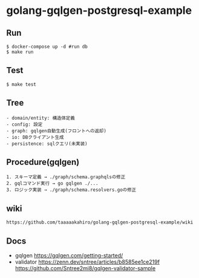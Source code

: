 # golang-gqlgen-postgresql-example

## Run
```
$ docker-compose up -d #run db
$ make run
```
## Test
```
$ make test
```

## Tree
    - domain/entity: 構造体定義
    - config: 設定
    - graph: gqlgen自動生成(フロントへの返却)
    - io: DBクライアント生成
    - persistence: sqlクエリ(未実装)

## Procedure(gqlgen)
    1. スキーマ定義 → ./graph/schema.graphqlsの修正
    2. gqlコマンド実行 → go gqlgen ./...
    3. ロジック実装 → ./graph/schema.resolvers.goの修正

## wiki
    https://github.com/taaaaakahiro/golang-gqlgen-postgresql-example/wiki

## Docs
- gqlgen
    https://gqlgen.com/getting-started/
- validator
    https://zenn.dev/sntree/articles/b8585ee1ce219f
    https://github.com/Sntree2mi8/gqlgen-validator-sample
